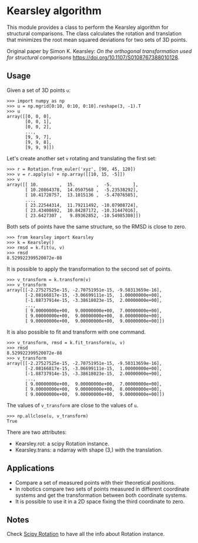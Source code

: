 # Kearsley algorithm

This module provides a class to perform the Kearsley algorithm for structural comparisons. The class calculates the rotation and translation that minimizes the root mean squared deviations for two sets of 3D points.

Original paper by Simon K. Kearsley: _On the orthogonal transformation used for structural comparisons_ https://doi.org/10.1107/S0108767388010128.

## Usage

Given a set of 3D points ```u```:
```
>>> import numpy as np
>>> u = np.mgrid[0:10, 0:10, 0:10].reshape(3, -1).T
>>> u
array([[0, 0, 0],
       [0, 0, 1],
       [0, 0, 2],
       ...,
       [9, 9, 7],
       [9, 9, 8],
       [9, 9, 9]])
```
Let's create another set ```v``` rotating and translating the first set:
```
>>> r = Rotation.from_euler('xyz', [90, 45, 120])
>>> v = r.apply(u) + np.array([[10, 15, -5]])
>>> v
array([[ 10.        ,  15.        ,  -5.        ],
       [ 10.20864378,  14.0507568 ,  -5.23538292],
       [ 10.41728757,  13.1015136 ,  -5.47076585],
       ...,
       [ 23.22544314,  11.79211492, -10.07908724],
       [ 23.43408692,  10.84287172, -10.31447016],
       [ 23.6427307 ,   9.89362852, -10.54985308]])
```
Both sets of points have the same structure, so the RMSD is close to zero.
```
>>> from kearsley import Kearsley
>>> k = Kearsley()
>>> rmsd = k.fit(u, v)
>>> rmsd
8.529922399520072e-08
```
It is possible to apply the transformation to the second set of points.
```
>>> v_transform = k.transform(v)
>>> v_transform
array([[-2.27527525e-15, -2.70751951e-15, -9.50313659e-16],
       [-2.08166817e-15, -3.06699111e-15,  1.00000000e+00],
       [-1.88737914e-15, -3.38618023e-15,  2.00000000e+00],
       ...,
       [ 9.00000000e+00,  9.00000000e+00,  7.00000000e+00],
       [ 9.00000000e+00,  9.00000000e+00,  8.00000000e+00],
       [ 9.00000000e+00,  9.00000000e+00,  9.00000000e+00]])
```
It is also possible to fit and transform with one command.
```
>>> v_transform, rmsd = k.fit_transform(u, v)
>>> rmsd
8.529922399520072e-08
>>> v_transform
array([[-2.27527525e-15, -2.70751951e-15, -9.50313659e-16],
       [-2.08166817e-15, -3.06699111e-15,  1.00000000e+00],
       [-1.88737914e-15, -3.38618023e-15,  2.00000000e+00],
       ...,
       [ 9.00000000e+00,  9.00000000e+00,  7.00000000e+00],
       [ 9.00000000e+00,  9.00000000e+00,  8.00000000e+00],
       [ 9.00000000e+00,  9.00000000e+00,  9.00000000e+00]])
```
The values of ```v_transform``` are close to the values of ```u```.
```
>>> np.allclose(u, v_transform)
True
```
There are two attributes:

- Kearsley.rot: a scipy Rotation instance.
- Kearsley.trans: a ndarray with shape (3,) with the translation.


## Applications

- Compare a set of measured points with their theoretical positions.
- In robotics compare two sets of points measured in different coordinate systems and get the transformation between both coordinate systems. 
- It is possible to use it in a 2D space fixing the third coordinate to zero.

## Notes

Check [Scipy Rotation](https://docs.scipy.org/doc/scipy/reference/generated/scipy.spatial.transform.Rotation.html) to have all the info about Rotation instance.